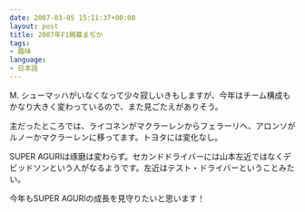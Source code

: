 ```yaml
---
date: 2007-03-05 15:11:37+00:00
layout: post
title: 2007年F1開幕まぢか
tags:
- 趣味
language:
- 日本語
---
```


M. シューマッハがいなくなって少々寂しいきもしますが、今年はチーム構成もかなり大きく変わっているので、また見ごたえがありそう。

主だったところでは、ライコネンがマクラーレンからフェラーリへ、アロンソがルノーかマクラーレンに移ってます。トヨタには変化なし。

SUPER AGURIは琢磨は変わらず。セカンドドライバーには山本左近ではなくデビッドソンという人がなるようです。左近はテスト・ドライバーということみたい。

今年もSUPER AGURIの成長を見守りたいと思います！
